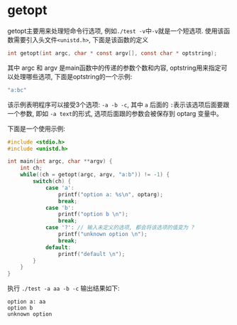 # **getopt**

getopt主要用来处理短命令行选项, 例如`./test -v`中`-v`就是一个短选项. 使用该函数需要引入头文件`<unistd.h>`, 下面是该函数的定义

```c
int getopt(int argc, char * const argv[], const char * optstring);
```

其中 argc 和 argv 是main函数中的传递的参数个数和内容, optstring用来指定可以处理哪些选项, 下面是optstring的一个示例:

```c
"a:bc"
```

该示例表明程序可以接受3个选项: `-a -b -c`, 其中 `a` 后面的 `:`表示该选项后面要跟一个参数, 即如 `-a text`的形式, 选项后面跟的参数会被保存到 optarg 变量中。



下面是一个使用示例:

```c
#include <stdio.h>
#include <unistd.h>

int main(int argc, char **argv) {
    int ch;
    while((ch = getopt(argc, argv, "a:b")) != -1) {
        switch(ch) {
            case 'a':
                printf("option a: %s\n", optarg);
                break;
            case 'b':
                printf("option b \n");
                break;
            case '?': // 输入未定义的选项, 都会将该选项的值变为 ?
                printf("unknown option \n");
                break;
            default:
                printf("default \n");
        }
    }
}
```

执行 `./test -a aa -b -c` 输出结果如下:

```shell
option a: aa
option b 
unknown option
```